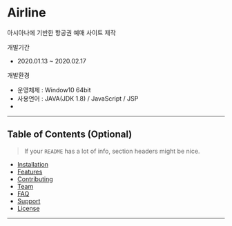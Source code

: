 # Airline
아시아나에 기반한 항공권 예매 사이트 제작 

개발기간 
* 2020.01.13 ~ 2020.02.17

개발환경 
* 운영체제 : Window10 64bit
* 사용언어 : JAVA(JDK 1.8) / JavaScript / JSP 
* 

---

## Table of Contents (Optional)

> If your `README` has a lot of info, section headers might be nice.

- [Installation](#installation)
- [Features](#features)
- [Contributing](#contributing)
- [Team](#team)
- [FAQ](#faq)
- [Support](#support)
- [License](#license)


---
